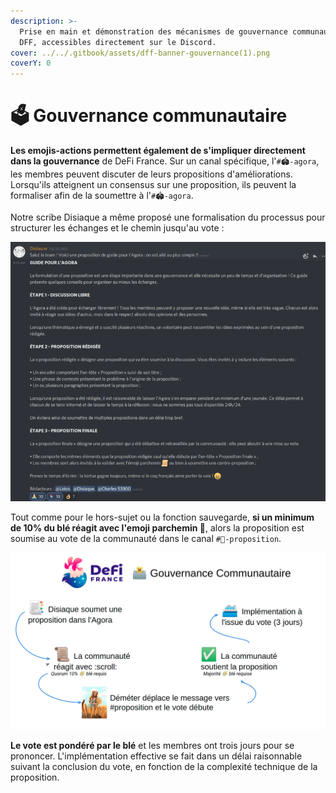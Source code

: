 ```yaml
---
description: >-
  Prise en main et démonstration des mécanismes de gouvernance communautaire
  DFF, accessibles directement sur le Discord.
cover: ../../.gitbook/assets/dff-banner-gouvernance(1).png
coverY: 0
---
```


# 🗳 Gouvernance communautaire

**Les emojis-actions permettent également de s'impliquer directement dans la gouvernance** de DeFi France. Sur un canal spécifique, l'`#🏟-agora`, les membres peuvent discuter de leurs propositions d'améliorations. Lorsqu'ils atteignent un consensus sur une proposition, ils peuvent la formaliser afin de la soumettre à l'`#🏟-agora`.

Notre scribe Disiaque a même proposé une formalisation du processus pour structurer les échanges et le chemin jusqu'au vote :&#x20;

![Processus proposé pour l'élaboration d'une proposition au sein de la gouvernance DeFi France](../../.gitbook/assets/agora-proposition-structure.png)

Tout comme pour le hors-sujet ou la fonction sauvegarde, **si un minimum de 10% du blé réagit avec l'emoji parchemin 📜**, alors la proposition est soumise au vote de la communauté dans le canal `#📜-proposition`.

![Mise en oeuvre de la gouvernance communautaire sur DeFi France](<../../.gitbook/assets/image (4).png>)

**Le vote est pondéré par le blé** et les membres ont trois jours pour se prononcer. L'implémentation effective se fait dans un délai raisonnable suivant la conclusion du vote, en fonction de la complexité technique de la proposition.
